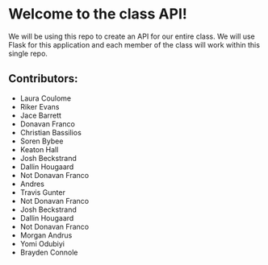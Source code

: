 # Welcome to the class API!

We will be using this repo to create an API for our entire class. We will use Flask for this application and each member of the class will work within this single repo.

## Contributors:

* Laura Coulome
* Riker Evans
* Jace Barrett
* Donavan Franco
* Christian Bassilios
* Soren Bybee
* Keaton Hall
* Josh Beckstrand
* Dallin Hougaard
* Not Donavan Franco
* Andres
* Travis Gunter
* Not Donavan Franco
* Josh Beckstrand
* Dallin Hougaard
* Not Donavan Franco
* Morgan Andrus
* Yomi Odubiyi
* Brayden Connole
